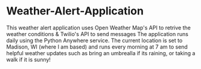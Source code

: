 # Weather-Alert-Application
This weather alert application uses Open Weather Map's API to retrive the weather conditions & Twilio's API to send messages 
The application runs daily using the Python Anywhere service. The current location is set to Madison, WI (where I am based) and runs every morning at 7 am to send helpful weather updates such as bring an umbrealla if its raining, or taking a walk if it is sunny!
